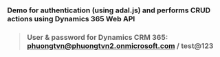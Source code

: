 <h3>Demo for authentication (using adal.js) and performs CRUD actions using Dynamics 365 Web API<h3>

> <b>User & password for Dynamics CRM 365:</b><br/>
> phuongtvn@phuongtvn2.onmicrosoft.com / test@123
